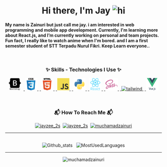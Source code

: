 <h1 align="center"> Hi there, I'm Jay <img src="https://user-images.githubusercontent.com/1303154/88677602-1635ba80-d120-11ea-84d8-d263ba5fc3c0.gif" width="28px" alt="hi"></h1>
<h4> My name is Zainuri but just call me jay. i am interested in web programming and mobile app development. Currently, I'm learning more about React.js, and I’m currently working on personal and team projects. Fun fact, I really like to watch anime when I'm bored. and I am a first semester student of STT Terpadu Nurul Fikri. Keep Learn everyone..</h4>
</br>
<h3 align="center">✨ Skills - Technologies I Use ✨</h3>
<div align="center" <a href="https://getbootstrap.com" target="_blank" rel="noreferrer"> <img src="https://raw.githubusercontent.com/devicons/devicon/master/icons/bootstrap/bootstrap-plain-wordmark.svg" alt="bootstrap" width="40" height="40"/></a> &nbsp;<a href="https://www.w3schools.com/css/" target="_blank" rel="noreferrer"> <img src="https://raw.githubusercontent.com/devicons/devicon/master/icons/css3/css3-original-wordmark.svg" alt="css3" width="40" height="40"/> </a> &nbsp;<a href="https://www.w3.org/html/" target="_blank" rel="noreferrer"> <img src="https://raw.githubusercontent.com/devicons/devicon/master/icons/html5/html5-original-wordmark.svg" alt="html5" width="40" height="40"/> </a> &nbsp;<a href="https://developer.mozilla.org/en-US/docs/Web/JavaScript" target="_blank" rel="noreferrer"> <img src="https://raw.githubusercontent.com/devicons/devicon/master/icons/javascript/javascript-original.svg" alt="javascript" width="40" height="40"/> </a> &nbsp;<a href="https://www.python.org" target="_blank" rel="noreferrer"> <img src="https://raw.githubusercontent.com/devicons/devicon/master/icons/python/python-original.svg" alt="python" width="40" height="40"/> </a> &nbsp;<a href="https://reactjs.org/" target="_blank" rel="noreferrer"> <img src="https://raw.githubusercontent.com/devicons/devicon/master/icons/react/react-original-wordmark.svg" alt="react" width="40" height="40"/> </a> &nbsp;<a href="https://sass-lang.com" target="_blank" rel="noreferrer"> <img src="https://raw.githubusercontent.com/devicons/devicon/master/icons/sass/sass-original.svg" alt="sass" width="40" height="40"/> </a> &nbsp;<a href="https://tailwindcss.com/" target="_blank" rel="noreferrer"> <img src="https://www.vectorlogo.zone/logos/tailwindcss/tailwindcss-icon.svg" alt="tailwind" width="40" height="40"/> </a> &nbsp;<a href="https://vuejs.org/" target="_blank" rel="noreferrer"> <img src="https://raw.githubusercontent.com/devicons/devicon/master/icons/vuejs/vuejs-original-wordmark.svg" alt="vuejs" width="40" height="40"/></a> </div>
</br>
</br>
<h3 align="center">📬 How To Reach Me 📬</h3>
<p align="center">
<a href="https://instagram.com/jayzee_2s" target="blank"><img align="center" src="https://cdn-icons-png.flaticon.com/512/1409/1409946.png" alt="jayzee_2s" height="40" width="38" /></a>&nbsp;
<a href="mailto:dennis.walangadi@gmail.com" target="blank"><img align="center" src="https://cdn-icons-png.flaticon.com/512/732/732200.png" alt="jayzee_2s" height="48" width="38" /></a>&nbsp;
<a href="https://linkedin.com/in/muchamadzainuri" target="blank"><img align="center" src="https://cdn-icons-png.flaticon.com/512/3536/3536505.png" alt="muchamadzainuri" height="40" width="40" /></a>
</p>
<hr>
</br>
<div align="center">
    <img src="https://github-readme-stats.vercel.app/api?username=muchamadzainuri&show_icons=true&bg_color=DEG,050872,070335&theme=react" alt="Github_stats"/>
&nbsp;
    <img src="https://github-readme-stats.vercel.app/api/top-langs?username=muchamadzainuri&theme=react&show_icons=true&bg_color=DEG,070335,050872&title_color=ffffff" alt="MostUsedLanguages" height="195"/>
</div>
<hr>
<p align="center"> <img src="https://komarev.com/ghpvc/?username=muchamadzainuri&label=Profile%20views&color=0e75b6&style=flat" alt="muchamadzainuri" /> </p>
<!---
MuchamadZainuri/MuchamadZainuri is a ✨ special ✨ repository because its `README.md` (this file) appears on your GitHub profile.
You can click the Preview link to take a look at your changes.
--->
